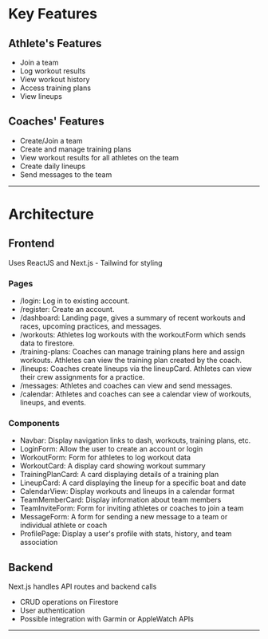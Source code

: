 # Key Features

## Athlete's Features

- Join a team
- Log workout results
- View workout history
- Access training plans
- View lineups

## Coaches' Features

- Create/Join a team
- Create and manage training plans
- View workout results for all athletes on the team
- Create daily lineups
- Send messages to the team

---

# Architecture

## Frontend

Uses ReactJS and Next.js - Tailwind for styling

### Pages

- /login: Log in to existing account.
- /register: Create an account.
- /dashboard: Landing page, gives a summary of recent workouts and races, upcoming practices, and messages.
- /workouts: Athletes log workouts with the workoutForm which sends data to firestore.
- /training-plans: Coaches can manage training plans here and assign workouts. Athletes can view the training plan created by the coach.
- /lineups: Coaches create lineups via the lineupCard. Athletes can view their crew assignments for a practice.
- /messages: Athletes and coaches can view and send messages.
- /calendar: Athletes and coaches can see a calendar view of workouts, lineups, and events.

### Components

- Navbar: Display navigation links to dash, workouts, training plans, etc.
- LoginForm: Allow the user to create an account or login
- WorkoutForm: Form for athletes to log workout data
- WorkoutCard: A display card showing workout summary
- TrainingPlanCard: A card displaying details of a training plan
- LineupCard: A card displaying the lineup for a specific boat and date
- CalendarView: Display workouts and lineups in a calendar format
- TeamMemberCard: Display information about team members
- TeamInviteForm: Form for inviting athletes or coaches to join a team
- MessageForm: A form for sending a new message to a team or individual athlete or coach
- ProfilePage: Display a user's profile with stats, history, and team association

## Backend

Next.js handles API routes and backend calls

- CRUD operations on Firestore
- User authentication
- Possible integration with Garmin or AppleWatch APIs

---
